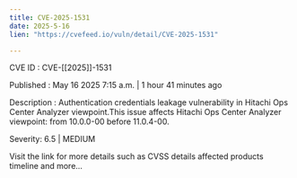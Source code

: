 ```yaml
---
title: CVE-2025-1531
date: 2025-5-16
lien: "https://cvefeed.io/vuln/detail/CVE-2025-1531"

---
```


CVE ID : CVE-[[2025]]-1531

Published :  May 16
2025
7:15 a.m. | 1 hour
41 minutes ago

Description : Authentication credentials leakage  vulnerability in Hitachi Ops Center Analyzer viewpoint.This issue affects Hitachi Ops Center Analyzer viewpoint: from 10.0.0-00 before 11.0.4-00.

Severity: 6.5 | MEDIUM

Visit the link for more details
such as CVSS details
affected products
timeline
and more...
